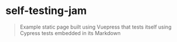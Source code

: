 # self-testing-jam
> Example static page built using Vuepress that tests itself using Cypress tests embedded in its Markdown
